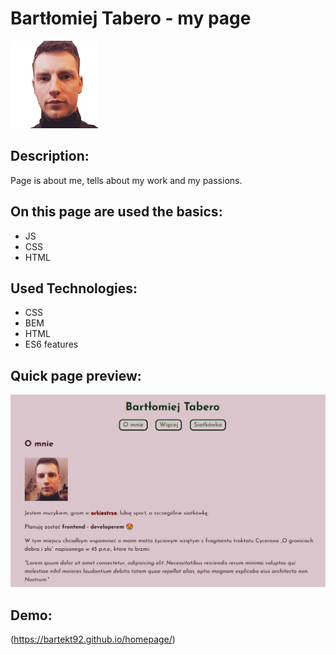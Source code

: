 # Bartłomiej Tabero - my page
![Bartłomiej Tabero](https://github.com/bartekt92/homepage/blob/main/images/bt.png?raw=true)
## Description:
Page is about me, tells about my work and my passions.
## On this page are used the basics:
+ JS
+ CSS
+ HTML
## Used Technologies:
+ CSS
+ BEM
+ HTML
+ ES6 features
## Quick page preview:
![Quick page preview](https://github.com/bartekt92/homepage/blob/main/images/page-preview.jpg?raw=true)
## Demo:
(https://bartekt92.github.io/homepage/)
